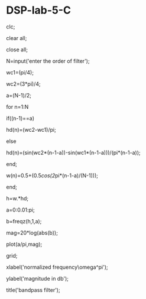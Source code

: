 # DSP-lab-5-C
clc;

clear all;

close all;

N=input('enter the order of filter');

wc1=(pi/4);

wc2=(3*pi)/4;

a=(N-1)/2;

for n=1:N

 if((n-1)==a)

 hd(n)=(wc2-wc1)/pi;

 else

 hd(n)=(sin(wc2*(n-1-a))-sin(wc1*(n-1-a)))/(pi*(n-1-a));

 end;

 w(n)=0.5+(0.5*cos(2*pi*(n-1-a)/(N-1)));

end;

h=w.*hd;

a=0:0.01:pi;

b=freqz(h,1,a);

mag=20*log(abs(b));

plot(a/pi,mag);

grid;

xlabel('normalized frequency\omega^pi');

ylabel('magnitude in db');

title('bandpass filter');
